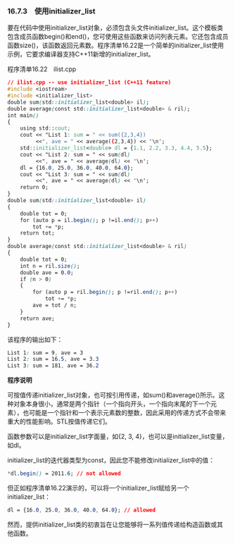 ### 16.7.3　使用initializer_list

要在代码中使用initializer_list对象，必须包含头文件initializer_list。这个模板类包含成员函数begin()和end()，您可使用这些函数来访问列表元素。它还包含成员函数size()，该函数返回元素数。程序清单16.22是一个简单的initializer_list使用示例，它要求编译器支持C++11新增的initializer_list。

程序清单16.22　ilist.cpp

```css
// ilist.cpp -- use initializer_list (C++11 feature)
#include <iostream>
#include <initializer_list>
double sum(std::initializer_list<double> il);
double average(const std::initializer_list<double> & ril);
int main()
{
    using std::cout;
    cout << "List 1: sum = " << sum({2,3,4})
         <<", ave = " << average({2,3,4}) << '\n';
    std::initializer_list<double> dl = {1.1, 2.2, 3.3, 4.4, 5.5};
    cout << "List 2: sum = " << sum(dl)
         <<", ave = " << average(dl) << '\n';
    dl = {16.0, 25.0, 36.0, 40.0, 64.0};
    cout << "List 3: sum = " << sum(dl)
         <<", ave = " << average(dl) << '\n';
    return 0;
}
double sum(std::initializer_list<double> il)
{
    double tot = 0;
    for (auto p = il.begin(); p !=il.end(); p++)
        tot += *p;
    return tot;
}
double average(const std::initializer_list<double> & ril)
{
    double tot = 0;
    int n = ril.size();
    double ave = 0.0;
    if (n > 0)
    {
        for (auto p = ril.begin(); p !=ril.end(); p++)
            tot += *p;
        ave = tot / n;
    }
    return ave;
}
```

该程序的输出如下：

```css
List 1: sum = 9, ave = 3
List 2: sum = 16.5, ave = 3.3
List 3: sum = 181, ave = 36.2
```

**程序说明**

可按值传递initializer_list对象，也可按引用传递，如sum()和average()所示。这种对象本身很小，通常是两个指针（一个指向开头，一个指向末尾的下一个元素），也可能是一个指针和一个表示元素数的整数，因此采用的传递方式不会带来重大的性能影响。STL按值传递它们。

函数参数可以是initializer_list字面量，如{2, 3, 4}，也可以是initializer_list变量，如dl。

initializer_list的迭代器类型为const，因此您不能修改initializer_list中的值：

```css
*dl.begin() = 2011.6; // not allowed
```

但正如程序清单16.22演示的，可以将一个initializer_list赋给另一个initializer_list：

```css
dl = {16.0, 25.0, 36.0, 40.0, 64.0}; // allowed
```

然而，提供initializer_list类的初衷旨在让您能够将一系列值传递给构造函数或其他函数。

